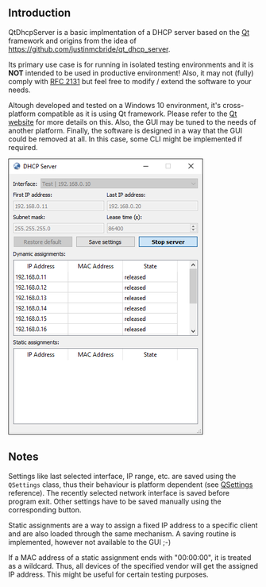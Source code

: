 ## Introduction

QtDhcpServer is a basic implmentation of a DHCP server based on the [Qt](https://www.qt.io/) framework and origins from the idea of https://github.com/justinmcbride/qt_dhcp_server.

Its primary use case is for running in isolated testing environments and it is **NOT** intended to be used in productive environment! Also, it may not (fully) comply with [RFC 2131](https://tools.ietf.org/html/rfc2131) but feel free to modify / extend the software to your needs.

Altough developed and tested on a Windows 10 environment, it's cross-platform compatible as it is using Qt framework. Please refer to the [Qt website](https://www.qt.io/) for more details on this. Also, the GUI may be tuned to the needs of another platform. Finally, the software is designed in a way that the GUI could be removed at all. In this case, some CLI might be implemented if required.

![Screenshot QtDhcpServer running](QtDhcpServer_Running.png)

## Notes
Settings like last selected interface, IP range, etc. are saved using the `QSettings` class, thus their behaviour is platform dependent (see [QSettings](https://doc.qt.io/qt-5.15/qsettings.html) reference).
The recently selected network interface is saved before program exit. Other settings have to be saved manually using the corresponding button.

Static assignments are a way to assign a fixed IP address to a specific client and are also loaded through the same mechanism. A saving routine is implemented, however not available to the GUI ;-)

If a MAC address of a static assignment ends with "00:00:00", it is treated as a wildcard. Thus, all devices of the specified vendor will get the assigned IP address. This might be useful for certain testing purposes.